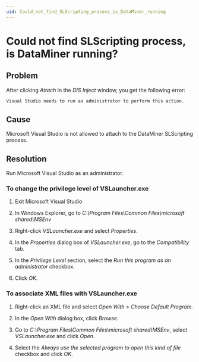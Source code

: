 ```yaml
---
uid: Could_not_find_SLScripting_process_is_DataMiner_running
---
```


# Could not find SLScripting process, is DataMiner running?

## Problem

After clicking *Attach* in the *DIS Inject* window, you get the following error:

```txt
Visual Studio needs to run as administrator to perform this action.
```

## Cause

Microsoft Visual Studio is not allowed to attach to the DataMiner SLScripting process.

## Resolution

Run Microsoft Visual Studio as an administrator.

### To change the privilege level of VSLauncher.exe

1. Exit Microsoft Visual Studio

2. In Windows Explorer, go to *C:\\Program Files\\Common Files\\microsoft shared\\MSEnv*

3. Right-click *VSLauncher.exe* and select *Properties*.

4. In the *Properties* dialog box of *VSLauncher.exe*, go to the *Compatibility* tab.

5. In the *Privilege Level* section, select the *Run this program as an administrator* checkbox.

6. Click *OK*.

### To associate XML files with VSLauncher.exe

1. Right-click an XML file and select *Open With \> Choose Default Program.*

2. In the *Open With* dialog box, click *Browse.*

3. Go to *C:\\Program Files\\Common Files\\microsoft shared\\MSEnv*, select *VSLauncher.exe* and click *Open*.

4. Select the *Always use the selected program to open this kind of file* checkbox and click *OK*.
